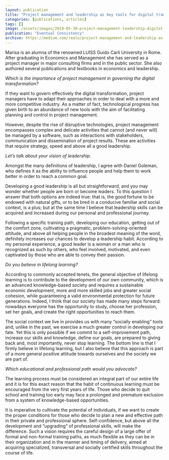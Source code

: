 ```yaml
---
layout: publication
title: "Project management and leadership as key tools for digital transformation. Interview with Marisa Ciarlo"
categories: [publications, articles]
tags: []
image: /assets/images/2019-05-30-project-management-leadership-digital-transformation-interview-ciarlo.jpg
publication: "Eventual Consistency"
archive: https://medium.com/reale/project-management-and-leadership-as-key-tools-for-digital-transformation-1668b45fa67a
---
```


Marisa is an alumna of the renowned LUISS Guido Carli University in Rome. After graduating in Economics and Management she has served as a project manager in major consulting firms and in the public sector. She also authored several publications and textbooks in economics and leadership.

*Which is the importance of project management in governing the digital transformation?*

If they want to govern effectively the digital transformation, project managers have to adapt their approaches in order to deal with a more and more competitive industry. As a matter of fact, technological progress has given birth to an abundance of new tools with the aim of facilitating planning and control in project management.

However, despite the rise of disruptive technologies, project management encompasses complex and delicate activities that cannot (and never will) be managed by a software, such as interactions with stakeholders, communication and dissemination of project results. These are activities that require strategy, speed and above all a good leadership.

*Let’s talk about your vision of leadership.*

Amongst the many definitions of leadership, I agree with Daniel Goleman, who defines it as the ability to influence people and help them to work better in order to reach a common goal.

Developing a good leadership is all but straightforward, and you may wonder whether people are born or become leaders. To this question I answer that both options are indeed true: that is, the good fortune to be endowed with natural gifts, or to be bred in a conducive familiar and social context, is a plus; but at the same time I believe that leadership skills can be acquired and increased during our personal and professional journey.

Following a specific training path, developing our education, getting out of the comfort zone, cultivating a pragmatic, problem-solving-oriented attitude, and above all helping people in the broadest meaning of the word, definitely increases our chances to develop a leadership habit. According to my personal experience, a good leader is a woman or a man who is recognized as such by others, who feel involved, motivated, and even captivated by those who are able to convey their passion.

*Do you believe in lifelong learning?*

According to commonly accepted tenets, the general objective of lifelong learning is to contribute to the development of our own community, which is an advanced knowledge-based society and requires a sustainable economic development, more and more skilled jobs and greater social cohesion, while guaranteeing a valid environmental protection for future generations. Indeed, I think that our society has made many steps forward: nowadays everyone has the opportunity to study, choose her profession, set her goals, and create the right opportunities to reach them.

The social context we live in provides us with many “socially enabling” tools and, unlike in the past, we exercise a much greater control in developing our fate. Yet this is only possible if we commit to a self-improvement path, increase our skills and knowledge, define our goals, are prepared to giving back and, most importantly, never stop learning. The bottom line is that I firmly believe in lifelong learning, but I also believe that this approach is part of a more general positive attitude towards ourselves and the society we are part of.

*Which educational and professional path would you advocate?*

The learning process must be considered an integral part of our entire life and it is for this exact reason that the habit of continuous learning must be encouraged from the very first years of life. Those who decide to quit school and training too early may face a prolonged and premature exclusion from a system of knowledge-based opportunities.

It is imperative to cultivate the potential of individuals, if we want to create the proper conditions for those who decide to plan a new and effective path in their private and professional sphere. Self-confidence, but above all the development and “upgrading” of professional skills, will make the difference.
Such a vision requires the careful design of a large offer of formal and non-formal training paths, as much flexible as they can be in their organization and in the manner and timing of delivery, aimed at acquiring specialized, transversal and socially certified skills throughout the course of life.
